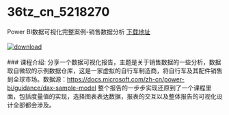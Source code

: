 # 36tz_cn_5218270
Power BI数据可视化完整案例-销售数据分析
[下载地址](http://www.36tz.cn/article/5218270 "下载地址")
<br/></br>[![download](http://36tz.cn/muke_img/2021_02_1-16-300x163.png "下载地址")](http://www.36tz.cn/article/5218270 "下载地址")
<br/></br>### 课程介绍:
分享一个数据可视化报告，主题是关于销售数据的一些分析，数据取自微软的示例数据仓库，这是一家虚拟的自行车制造商，将自行车及其配件销售到全球市场。数据源：https://docs.microsoft.com/zh-cn/power-bi/guidance/dax-sample-model
整个报告的一步步实现还原到了一个课程里面，包括度量值的实现，选择图表表达数据，报表的交互以及整体报告的可视化设计全部都会涉及。

